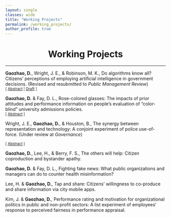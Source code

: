 ```yaml
---
layout: single
classes: wide
title: "Working Projects"
permalink: /working_projects/
author_profile: true
---
```


# <center> Working Projects </center>
- - -

**Gaozhao, D.**, Wright, J. E., & Robinson, M. K., Do algorithms know all? Citizens’ perceptions of employing artificial intelligence in government decisions. (Revised and resubmitted to _Public Management Review_) <br/>
<small>[ <a href="#/" onclick="visib('ai-abstract')">Abstract</a> | [Draft][ai-preprint] ]</small>

<div id="ai-abstract" style="display: none; text-align: justify; line-height: 1.2" ><small>
Artificial intelligence (AI) is increasingly being used in public service delivery. This presents several questions still left unknown about how citizens view the use of AI. In particular, are their perceptions of decisions made by AI different from those made by humans? This paper begins to answer this question by conducting a conjoint experiment to investigate citizens’ preferences and evaluations of decisions made by bureaucrats and by AI. Our results show that individuals generally prefer a racially minoritized government agent with a longer training history to deliver public services, over AI decisions. This is particularly true for racially minoritized citizens who care about representation. However, when representation within the bureaucracy is not possible, racially minoritized individuals do not have a clear-cut preference between AI and out-group bureaucrats. Our findings provide insight into the interaction between automation, representation, and equity in the delivery of public services.
</small><br><br/></div>

[ai-preprint]: https://www.researchgate.net/publication/353169009_Do_algorithms_know_all_Civilians'_perception_of_employing_artificial_intelligence_in_government_decisions


**Gaozhao, D.** & Fay, D. L., Rose-colored glasses: The impacts of prior attitudes and performance information on people’s evaluation of “color-blind” university admissions policies. <br/>
<small>[ <a href="#/" onclick="visib('rose-colored')">Abstract</a> ]</small>

<div id="rose-colored" style="display: none; text-align: justify; line-height: 1.2" ><small>
Performance information is a useful means to inform individuals’ evaluations of public policies and organizational performance. However, recent research suggests that people view performance information through a racialized lens and allow their preexisting attitudes to influence their interpretation. These attitudes may further interact with the myth of “fake news,” providing an excuse for people to reject certain information that is incompatible with their beliefs. In a context of affirmative action ban in colleges, this article uses an experiment to investigate how people may evaluate the policy and the performance of organizations implementing it. In addition, the article examines whether people may dismiss performance information as “fake news” because it does not conform to their established beliefs. The results show that in contemporary policy discourse, many narratives can be cut off at the knees and dismissed with a simple battle cry of “fake news.”
</small><br><br/></div>



Wright, J. E., **Gaozhao, D.**, & Houston, B., The synergy between representation and technology: A conjoint experiment of police use-of-force. (Under review at _Governance_) <br/>

<small>[ <a href="#/" onclick="visib('bodycam')">Abstract</a> ]</small>

<div id="bodycam" style="display: none; text-align: justify; line-height: 1.2" ><small>
Public administration scholarship seeks to understand how representation can be a tool in increasing accountability within the policing profession. Recently, the introduction of body-worn cameras (BWCs) has added another layer to this accountability enigma. We employ an online conjoint experiment to disentangle the effects of both representation and BWC on police accountability and legitimacy. In the experiment, we ask participants to rate the likelihood that a police use of force incident prompts an investigation when there is a BWC present and representation (both gender and racial) matches between the officer and the civilian in the use of force incident. From our analysis, we find that Caucasian officers who use force are more likely to be investigated. Our findings also reveal that civilians believe male officers who use force should be investigated and there is no need for further police investigation when a BWC is utilized during a use of force situation. The implications of this study show that civilians view BWCs as the most important tool is providing accurate and honest assessment of police-civilian encounters, irrespective of the racial and gender makeup of the police and civilian during the encounter.
</small><br><br/></div>
 

**Gaozhao, D.**, Lee, H., & Berry, F. S., The others will help: Citizen coproduction and bystander apathy.

**Gaozhao, D.** & Fay, D. L., Fighting fake news: What public organizations and managers can do to counter health misinformation?

Lee, H. & **Gaozhao, D.**, Tap and share: Citizens’ willingness to co-produce and share information via city mobile apps.

Kim, J. & **Gaozhao, D.**, Performance rating and motivation for organizational politics in public and non-profit sectors: A list experiment of employees’ response to perceived fairness in performance appraisal.
